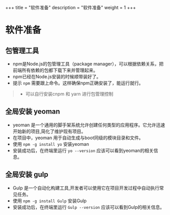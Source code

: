 +++
title = "软件准备"
description = "软件准备"
weight = 1
+++

# 软件准备

## 包管理工具

* npm是Node.js的包管理工具（package manager），可以根据依赖关系，把前端所有依赖的包都下载下来并管理起来。
* npm已经在Node.js安装的时候顺带装好了。
* 提示 `npm` 需要跟上命令。这样确保npm正确安装了，能运行就行。

> - 可以自行安装cnpm 和 yarn 进行包管理控制

## 全局安装 yeoman

* yeoman 是一个通用的脚手架系统允许创建任何类型的应用程序。它允许迅速开始新的项目,简化了维护现有项目。
* 在项目中，yeoman 用于自动生成与boot同级的模块目录和文件。
* 使用 `npm -g install yo` 安装yeoman
* 安装成功后，在终端里运行 `yo --version` 应该可以看到yeoman的相关信息。

## 全局安装 gulp

* Gulp 是一个自动化构建工具,开发者可以使用它在项目开发过程中自动执行常见任务。
* 使用 `npm -g install Gulp` 安装Gulp
* 安装成功后，在终端里运行 `Gulp --version` 应该可以看到Gulp的相关信息。
